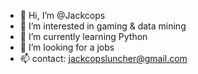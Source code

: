 - 👋 Hi, I’m @Jackcops
- 👀 I’m interested in gaming & data mining
- 🌱 I’m currently learning Python
- 💞️ I’m looking for a jobs
- 📫 contact: jackcopsluncher@gmail.com

<!---
Jackcops/Jackcops is a ✨ special ✨ repository because its `README.md` (this file) appears on your GitHub profile.
You can click the Preview link to take a look at your changes.
--->
